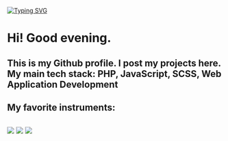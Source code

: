 [![Typing SVG](https://readme-typing-svg.herokuapp.com?color=%23E4F722&lines=Welcome+to+my+GITHUB+profile)](https://git.io/typing-svg)

<h1>Hi! Good evening.</h1>
  <h2>This is my Github profile. I post my projects here.<br />
       My main tech stack: PHP, JavaScript, SCSS, Web Application Development<br/>
  </h2>
   <h2>My favorite instruments:</h2>
   <h2>
       <img src="https://img.icons8.com/color/48/000000/adobe-xd--v1.png"/>
       <img src="https://img.icons8.com/color/48/000000/visual-studio-code-2019.png"/>
       <img src="https://img.icons8.com/color/48/000000/adobe-illustrator--v1.png"/>
   </h2>
